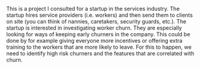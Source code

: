 This is a project I consulted for a startup in the services industry. The startup hires service providers (i.e. workers) and then send them to clients on site (you can think of nannies, caretakers, security guards, etc.). The startup is interested in investigating worker churn. They are especially looking for ways of keeping early churners in the company. This could be done by for example giving everyone more incentives or offering extra training to the workers that are more likely to leave. For this to happen, we need to identify high risk churners and the features that are correlated with churn.
